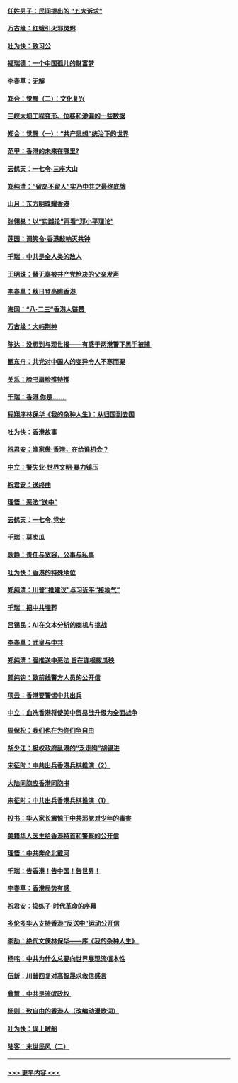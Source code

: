 #### [任姓男子：民间提出的 “五大诉求”](../pages/nsc993/n11482897.md?t=08281044) 
#### [万古缘：红蛾引火邪灵烬](../pages/nsc993/n11482886.md?t=08281044) 
#### [吐为快：致习公](../pages/nsc993/n11482867.md?t=08281044) 
#### [福瑞德：一个中国孤儿的财富梦](../pages/nsc993/n11482817.md?t=08281044) 
#### [李春草：无解](../pages/nsc993/n11482791.md?t=08281044) 
#### [郑合：觉醒（二）：文化复兴](../pages/nsc993/n11478025.md?t=08281044) 
#### [三峡大坝工程变形、位移和渗漏的一些数据](../pages/nsc993/n11478232.md?t=08281044) 
#### [郑合：觉醒（一）：“共产思想”统治下的世界](../pages/nsc993/n11477663.md?t=08281044) 
#### [范甲：香港的未来在哪里?](../pages/nsc993/n11477249.md?t=08281044) 
#### [云鹤天：一七令·三座大山](../pages/nsc993/n11477192.md?t=08281044) 
#### [郑纯清：“留岛不留人”实乃中共之最终底牌](../pages/nsc993/n11476160.md?t=08281044) 
#### [山月：东方明珠耀香港](../pages/nsc993/n11476077.md?t=08281044) 
#### [张翎燊：以“实践论”再看“邓小平理论”](../pages/nsc993/n11475733.md?t=08281044) 
#### [莲园：调笑令‧香港敲响灭共钟](../pages/nsc993/n11475723.md?t=08281044) 
#### [千瑞：中共是全人类的敌人](../pages/nsc993/n11475329.md?t=08281044) 
#### [王明珠：替无辜被共产党枪决的父亲发声](../pages/nsc993/n11474570.md?t=08281044) 
#### [李春草：秋日登高眺香港 ](../pages/nsc993/n11474491.md?t=08281044) 
#### [海网：“八·二三”香港人链赞 ](../pages/nsc993/n11474538.md?t=08281044) 
#### [万古缘：大屿荆神](../pages/nsc993/n11474401.md?t=08281044) 
#### [陈达：没想到与现世报——有感于两港警下黑手被捕 ](../pages/nsc993/n11472557.md?t=08281044) 
#### [甑东舟：共党对中国人的变异令人不寒而栗](../pages/nsc993/n11472496.md?t=08281044) 
#### [关乐：脸书扇脸推特推](../pages/nsc993/n11472488.md?t=08281044) 
#### [千瑞：香港  你是…… ](../pages/nsc993/n11472459.md?t=08281044) 
#### [程翔序林保华《我的杂种人生》：从归国到去国](../pages/nsc993/n11472369.md?t=08281044) 
#### [吐为快：香港故事](../pages/nsc993/n11471931.md?t=08281044) 
#### [祝君安：渔家傲‧香港，在给谁机会？](../pages/nsc993/n11469718.md?t=08281044) 
#### [中立：警失业‧世界文明‧暴力镇压](../pages/nsc993/n11467566.md?t=08281044) 
#### [祝君安：送终曲](../pages/nsc993/n11467546.md?t=08281044) 
#### [理悟：恶法“送中”](../pages/nsc993/n11467290.md?t=08281044) 
#### [云鹤天：一七令.党史](../pages/nsc993/n11464122.md?t=08281044) 
#### [千瑞：莫卖瓜](../pages/nsc993/n11463014.md?t=08281044) 
#### [耿静：责任与宽容，公事与私事](../pages/nsc993/n11462810.md?t=08281044) 
#### [吐为快：香港的特殊地位](../pages/nsc993/n11462562.md?t=08281044) 
#### [郑纯清：川普“推建议”与习近平“接地气”](../pages/nsc993/n11461683.md?t=08281044) 
#### [千瑞：把中共埋葬](../pages/nsc993/n11461658.md?t=08281044) 
#### [吕锡民：AI在文本分析的商机与挑战](../pages/nsc993/n11460607.md?t=08281044) 
#### [李春草：武皇与中共](../pages/nsc993/n11460589.md?t=08281044) 
#### [郑纯清：强推送中恶法 旨在连根拔瓜秧](../pages/nsc993/n11460526.md?t=08281044) 
#### [颜纯钩：致前线警方人员的公开信](../pages/nsc993/n11459564.md?t=08281044) 
#### [项云：香港要警惕中共出兵](../pages/nsc993/n11459530.md?t=08281044) 
#### [中立：血洗香港将使美中贸易战升级为全面战争](../pages/nsc993/n11459717.md?t=08281044) 
#### [周保松：我们也在为你们争自由](../pages/nsc993/n11459087.md?t=08281044) 
#### [胡少江：极权政府乱港的“乏走狗”胡锡进](../pages/nsc993/n11459051.md?t=08281044) 
#### [宋征时：中共出兵香港兵棋推演（2）](../pages/nsc993/n11458306.md?t=08281044) 
#### [大陆同胞应香港同胞书](../pages/nsc993/n11457241.md?t=08281044) 
#### [宋征时：中共出兵香港兵棋推演（1）](../pages/nsc993/n11455979.md?t=08281044) 
#### [投书：华人家长震惊于中共邪党对少年的毒害](../pages/nsc993/n11454664.md?t=08281044) 
#### [美籍华人医生给香港特首和警察的公开信](../pages/nsc993/n11454599.md?t=08281044) 
#### [理悟：中共奔命北戴河](../pages/nsc993/n11454254.md?t=08281044) 
#### [千瑞：告香港！告中国！告世界！](../pages/nsc993/n11452639.md?t=08281044) 
#### [李春草：香港局势有感 ](../pages/nsc993/n11452364.md?t=08281044) 
#### [祝君安：捣练子‧时代革命的序幕](../pages/nsc993/n11452353.md?t=08281044) 
#### [多伦多华人支持香港“反送中”运动公开信](../pages/nsc993/n11452323.md?t=08281044) 
#### [李劼：绝代文侠林保华——序《我的杂种人生》 ](../pages/nsc993/n11452282.md?t=08281044) 
#### [杨咤：中共为什么总要向世界展现流氓本性](../pages/nsc993/n11448899.md?t=08281044) 
#### [伍新：川普回复对高智晟求救信感言](../pages/nsc993/n11448808.md?t=08281044) 
#### [曾慧：中共是流氓政权 ](../pages/nsc993/n11447277.md?t=08281044) 
#### [杨则：致自由的香港人（改编动漫歌词）](../pages/nsc993/n11447253.md?t=08281044) 
#### [吐为快：误上贼船](../pages/nsc993/n11447241.md?t=08281044) 
#### [陆客：末世民风（二）](../pages/nsc993/n11447032.md?t=08281044) 

----
#### [ >>> 更早内容 <<< ](../indexes/nsc993-earlier.md)
